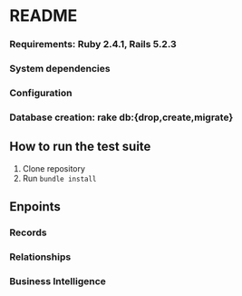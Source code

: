 # README

### Requirements: Ruby 2.4.1, Rails 5.2.3

### System dependencies

### Configuration

### Database creation: rake db:{drop,create,migrate}

## How to run the test suite
1. Clone repository
2. Run `bundle install`

## Enpoints

### Records

### Relationships

### Business Intelligence 


